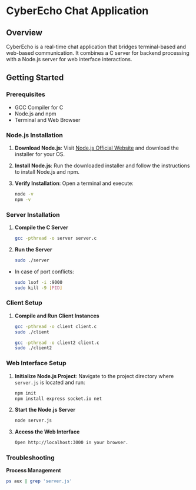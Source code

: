 # CyberEcho Chat Application

## Overview
CyberEcho is a real-time chat application that bridges terminal-based and web-based communication. It combines a C server for backend processing with a Node.js server for web interface interactions.

## Getting Started

### Prerequisites
- GCC Compiler for C
- Node.js and npm
- Terminal and Web Browser

### Node.js Installation
1. **Download Node.js**: Visit [Node.js Official Website](https://nodejs.org/) and download the installer for your OS.

2. **Install Node.js**: Run the downloaded installer and follow the instructions to install Node.js and npm.

3. **Verify Installation**: Open a terminal and execute:
   ```bash
   node -v
   npm -v


### Server Installation
1. **Compile the C Server**
   ```bash
   gcc -pthread -o server server.c

2. **Run the Server**
   ```bash
   sudo ./server
   
- In case of port conflicts:
   ```bash
   sudo lsof -i :9000
   sudo kill -9 [PID]


### Client Setup
1. **Compile and Run Client Instances**
   ```bash
   gcc -pthread -o client client.c
   sudo ./client

   gcc -pthread -o client2 client.c
   sudo ./client2


### Web Interface Setup
1. **Initialize Node.js Project**:
   Navigate to the project directory where `server.js` is located and run:
   ```bash
   npm init
   npm install express socket.io net
   
2. **Start the Node.js Server**
   ```bash
   node server.js

3. **Access the Web Interface**
   ```bash
   Open http://localhost:3000 in your browser.


### Troubleshooting
**Process Management**
   ```bash
   ps aux | grep 'server.js'


